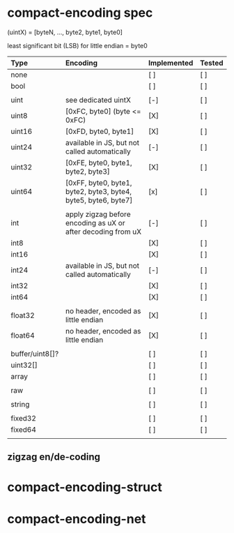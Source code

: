 # compact-encoding spec


(uintX) = [byteN, ..., byte2, byte1, byte0]

least significant bit (LSB) for little endian = byte0

| Type            | Encoding                                                       | Implemented | Tested |
|:----------------|:---------------------------------------------------------------|-------------|--------|
| none            |                                                                | [ ]         | [ ]    |
| bool            |                                                                | [ ]         | [ ]    |
|                 |                                                                |             |        |
| uint            | see dedicated uintX                                            | [-]         | [ ]    |
| uint8           | [0xFC, byte0] (byte <= 0xFC)                                   | [X]         | [ ]    |
| uint16          | [0xFD, byte0, byte1]                                           | [X]         | [ ]    |
| uint24          | available in JS, but not called automatically                  | [-]         | [ ]    |
| uint32          | [0xFE, byte0, byte1, byte2, byte3]                             | [X]         | [ ]    |
| uint64          | [0xFF, byte0, byte1, byte2, byte3, byte4, byte5, byte6, byte7] | [x]         | [ ]    |
|                 |                                                                |             |        |
| int             | apply zigzag before encoding as uX or after decoding from uX   | [-]         | [ ]    |
| int8            |                                                                | [X]         | [ ]    |
| int16           |                                                                | [X]         | [ ]    |
| int24           | available in JS, but not called automatically                  | [-]         | [ ]    |
| int32           |                                                                | [X]         | [ ]    |
| int64           |                                                                | [X]         | [ ]    |
|                 |                                                                |             |        |
| float32         | no header, encoded as little endian                            | [X]         | [ ]    |
| float64         | no header, encoded as little endian                            | [X]         | [ ]    |
|                 |                                                                |             |        |
| buffer/uint8[]? |                                                                | [ ]         | [ ]    |
| uint32[]        |                                                                | [ ]         | [ ]    |
| array           |                                                                | [ ]         | [ ]    |
|                 |                                                                |             |        |
| raw             |                                                                | [ ]         | [ ]    |
|                 |                                                                |             |        |
| string          |                                                                | [ ]         | [ ]    |
|                 |                                                                |             |        |
| fixed32         |                                                                | [ ]         | [ ]    |
| fixed64         |                                                                | [ ]         | [ ]    |
|                 |                                                                |             |        |

## zigzag en/de-coding

# compact-encoding-struct

# compact-encoding-net
